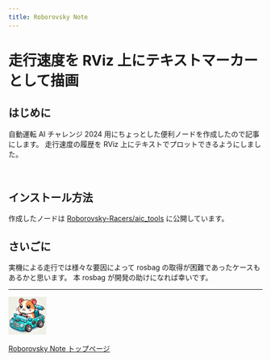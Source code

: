 ```yaml
---
title: Roborovsky Note
---
```


# 走行速度を RViz 上にテキストマーカーとして描画

## はじめに
自動運転 AI チャレンジ 2024 用にちょっとした便利ノードを作成したので記事にします。
走行速度の履歴を RViz 上にテキストでプロットできるようにしました。

<img src="" width="600px" />


## インストール方法

作成したノードは [Roborovsky-Racers/aic_tools](hoge) に公開しています。






## さいごに
実機による走行では様々な要因によって rosbag の取得が困難であったケースもあるかと思います。
本 rosbag が開発の助けになれば幸いです。


---
<img src="https://github.com/Roborovsky-Racers/RoborovskyNote/blob/main/.images/roborovsky_logo.png?raw=true" width="75" />

[Roborovsky Note トップページ](https://roborovsky-racers.github.io/RoborovskyNote/)
